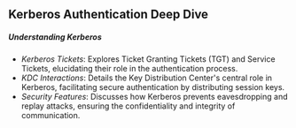 ## Kerberos Authentication Deep Dive

##### Understanding Kerberos

- *Kerberos Tickets*: Explores Ticket Granting Tickets (TGT) and Service Tickets, elucidating their role in the authentication process.
- *KDC Interactions*: Details the Key Distribution Center's central role in Kerberos, facilitating secure authentication by distributing session keys.
- *Security Features*: Discusses how Kerberos prevents eavesdropping and replay attacks, ensuring the confidentiality and integrity of communication.
